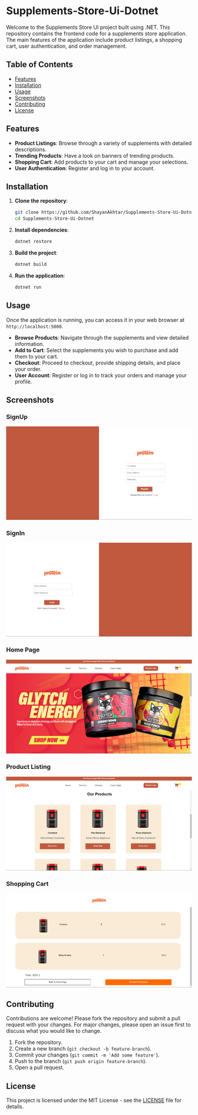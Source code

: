# Supplements-Store-Ui-Dotnet

Welcome to the Supplements Store UI project built using .NET. This repository contains the frontend code for a supplements store application. The main features of the application include product listings, a shopping cart, user authentication, and order management.

## Table of Contents

- [Features](#features)
- [Installation](#installation)
- [Usage](#usage)
- [Screenshots](#screenshots)
- [Contributing](#contributing)
- [License](#license)

## Features

- **Product Listings**: Browse through a variety of supplements with detailed descriptions.
- **Trending Products**: Have a look on banners of trending products.
- **Shopping Cart**: Add products to your cart and manage your selections.
- **User Authentication**: Register and log in to your account.


## Installation

1. **Clone the repository**:
    ```bash
    git clone https://github.com/ShayanAkhtar/Supplements-Store-Ui-Dotnet.git
    cd Supplements-Store-Ui-Dotnet
    ```

2. **Install dependencies**:
    ```bash
    dotnet restore
    ```

3. **Build the project**:
    ```bash
    dotnet build
    ```

4. **Run the application**:
    ```bash
    dotnet run
    ```

## Usage

Once the application is running, you can access it in your web browser at `http://localhost:5000`.

- **Browse Products**: Navigate through the supplements and view detailed information.
- **Add to Cart**: Select the supplements you wish to purchase and add them to your cart.
- **Checkout**: Proceed to checkout, provide shipping details, and place your order.
- **User Account**: Register or log in to track your orders and manage your profile.

## Screenshots

### SignUp
![SignUp](Screenshots/Signup.png)

### SignIn
![SignIn](Screenshots/Signin.png)

### Home Page
![Home Page](Screenshots/Home.png)

### Product Listing
![Product Listing](Screenshots/Products_Listing.png)

### Shopping Cart
![Shopping Cart](Screenshots/Cart.png)


## Contributing

Contributions are welcome! Please fork the repository and submit a pull request with your changes. For major changes, please open an issue first to discuss what you would like to change.

1. Fork the repository.
2. Create a new branch (`git checkout -b feature-branch`).
3. Commit your changes (`git commit -m 'Add some feature'`).
4. Push to the branch (`git push origin feature-branch`).
5. Open a pull request.

## License

This project is licensed under the MIT License - see the [LICENSE](LICENSE) file for details.
